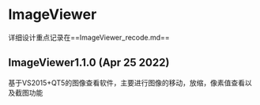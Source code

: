 # ImageViewer

详细设计重点记录在==ImageViewer_recode.md==

## ImageViewer1.1.0 (Apr 25 2022)

基于VS2015+QT5的图像查看软件，主要进行图像的移动，放缩，像素值查看以及截图功能